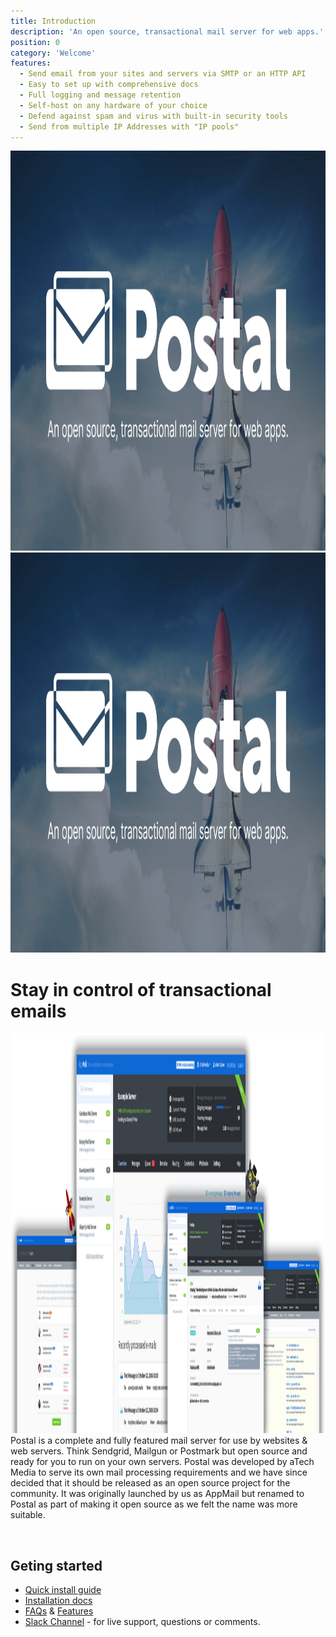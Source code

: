 ```yaml
---
title: Introduction
description: 'An open source, transactional mail server for web apps.'
position: 0
category: 'Welcome'
features:
  - Send email from your sites and servers via SMTP or an HTTP API
  - Easy to set up with comprehensive docs
  - Full logging and message retention
  - Self-host on any hardware of your choice
  - Defend against spam and virus with built-in security tools
  - Send from multiple IP Addresses with "IP pools"
---
```

<img src="/preview.png" class="light-img" width="1280" height="640" alt=""/>
<img src="/preview-dark.png" class="dark-img" width="1280" height="640" alt=""/>

# Stay in control of transactional emails
<img src="/screenshot.png" width="1280" height="640" alt=""/>
Postal is a complete and fully featured mail server for use by websites & web servers. Think Sendgrid, Mailgun or Postmark but open source and ready for you to run on your own servers. Postal was developed by aTech Media to serve its own mail processing requirements and we have since decided that it should be released as an open source project for the community. It was originally launched by us as AppMail but renamed to Postal as part of making it open source as we felt the name was more suitable.

<list :items="features"></list><br />

## Geting started
* [Quick install guide](/installation/quick-install)
* [Installation docs](/installation/installation)
* [FAQs](/welcome/faqs) & [Features](/welcome/feature-list)
* [Slack Channel](https://slack.k.io/) - for live support, questions or comments.